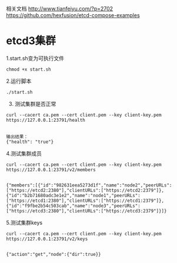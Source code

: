 相关文档
http://www.tianfeiyu.com/?p=2702
https://github.com/hexfusion/etcd-compose-examples

# etcd3集群

1.start.sh变为可执行文件
```shell
chmod +x start.sh
```

2.运行脚本
```shell
./start.sh
```

3.  测试集群是否正常
```
curl --cacert ca.pem --cert client.pem --key client-key.pem https://127.0.0.1:23791/health


输出结果：
{"health": "true"}
```

4.测试集群成员
```
curl --cacert ca.pem --cert client.pem --key client-key.pem https://127.0.0.1:23791/v2/members


{"members":[{"id":"982631eea5273d1f","name":"node2","peerURLs":["https://etcd2:2380"],"clientURLs":["https://etcd2:2379"]},{"id":"b2b71680adc3e1e2","name":"node1","peerURLs":["https://etcd1:2380"],"clientURLs":["https://etcd1:2379"]},{"id":"f9fbe2b54c503cab","name":"node3","peerURLs":["https://etcd3:2380"],"clientURLs":["https://etcd3:2379"]}]}
```

5.测试集群keys
```
curl --cacert ca.pem --cert client.pem --key client-key.pem https://127.0.0.1:23791/v2/keys


{"action":"get","node":{"dir":true}}
```